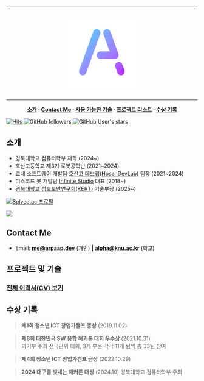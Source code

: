 <hr>
<h3 align="center">
  <img src="./avatar.png" width="200" height="200" />
  <br>
</h3>
<hr>

<span align="center">
  
  **[소개](#소개) · [Contact Me](#contact-me) · [사용 가능한 기술](#사용-가능한-기술) · [프로젝트 리스트](#프로젝트-리스트) · [수상 기록](#수상-기록)**
  
</span>

[![Hits](https://hits.seeyoufarm.com/api/count/incr/badge.svg?url=https%3A%2F%2Fgithub.com%2FArpaAP&count_bg=%2379C83D&title_bg=%23555555&icon=&icon_color=%23E7E7E7&title=hits&edge_flat=true)](https://hits.seeyoufarm.com)
![GitHub followers](https://img.shields.io/github/followers/ArpaAP?style=flat-square)
![GitHub User's stars](https://img.shields.io/github/stars/ArpaAP?affiliations=OWNER%2CCOLLABORATOR&style=flat-square)

## 소개
- 경북대학교 컴퓨터학부 재학 (2024~)
- 호산고등학교 제3기 로봇공학반 (2021~2024)
- 교내 소프트웨어 개발팀 [호산고 데브랩(HosanDevLab)](https://github.com/HosanDevLab) 팀장 (2021~2024)
- 디스코드 봇 개발팀 [Infinite Studio](https://inft.kr) 대표 (2018~)
- [경북대학교 정보보안연구회(KERT)](https://main.kert.space) 기술부장 (2025~)

[![Solved.ac
프로필](http://mazassumnida.wtf/api/v2/generate_badge?boj=arpaap)](https://solved.ac/arpaap)

<div style="display: flex;">
  <img src="https://github-readme-stats.vercel.app/api/top-langs/?username=ArpaAP&layout=compact&theme=vue&count_private=true" />
</div>

## Contact Me
- Email: [**me@arpaap.dev**](mailto:me@arpaap.dev) (개인) **|** [**alpha@knu.ac.kr**](mailto:alpha@knu.ac.kr) (학교)

## 프로젝트 및 기술
### [**전체 이력서(CV) 보기**](https://cv.arpaap.dev)

## 수상 기록

> **제1회 청소년 ICT 창업가캠프 동상** (2019.11.02)

> **제8회 대한민국 SW 융합 해커톤 대회 우수상** (2021.10.31)   
  과기부 주최 전국단위 대회, 3개 부문 각각 11개 팀씩 총 33팀 참여

> **제4회 청소년 ICT 창업가캠프 금상** (2022.10.29)

> **2024 대구를 빛내는 해커톤 대상** (2024.10)
  경북대학교 컴퓨터학부 주최
